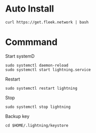 # Auto Install

    curl https://get.fleek.network | bash

# Commmand

Start systemD

    sudo systemctl daemon-reload
    sudo systemctl start lightning.service

Restart

    sudo systemctl restart lightning

Stop

    sudo systemctl stop lightning

Backup key

    cd $HOME/.lightning/keystore
